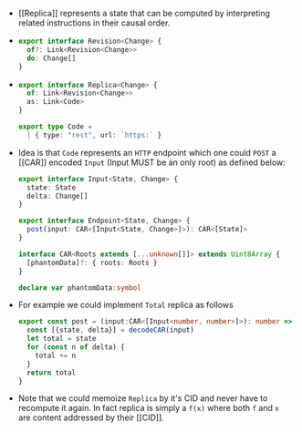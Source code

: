 - [[Replica]] represents a state that can be computed by interpreting related instructions in their causal order.
- ```ts
  export interface Revision<Change> {
    of?: Link<Revision<Change>>
    do: Change[]
  }
  ```
- ```ts
  export interface Replica<Change> {
    of: Link<Revision<Change>>
    as: Link<Code>
  }
  
  export type Code =
    | { type: "rest", url: `https:` }
  ```
- Idea is that `Code` represents an `HTTP` endpoint which one could `POST` a [[CAR]] encoded `Input` (Input MUST be an only root) as defined below:
  ```ts
  export interface Input<State, Change> {
    state: State
    delta: Change[]
  }
  
  export interface Endpoint<State, Change> {
    post(input: CAR<[Input<State, Change>]>): CAR<[State]>
  }
  
  interface CAR<Roots extends [...unknown[]]> extends Uint8Array {
    [phantomData]?: { roots: Roots }              
  }
  
  declare var phantomData:symbol
  ```
- For example we could implement `Total` replica as follows
  ```ts
  export const post = (input:CAR<[Input<number, number>]>): number => {
    const [{state, delta}] = decodeCAR(input)
    let total = state
    for (const n of delta) {
      total += n
    }
    return total
  }
  ```
- Note that we could memoize `Replica` by it's CID and never have to recompute it again. In fact replica is simply a `f(x)` where both `f` and `x` are content addressed by their [[CID]].